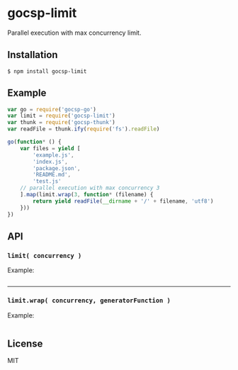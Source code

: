 
# gocsp-limit

Parallel execution with max concurrency limit.

## Installation

```
$ npm install gocsp-limit
```

## Example

```js
var go = require('gocsp-go')
var limit = require('gocsp-limit')
var thunk = require('gocsp-thunk')
var readFile = thunk.ify(require('fs').readFile)

go(function* () {
    var files = yield [
        'example.js',
        'index.js',
        'package.json',
        'README.md',
        'test.js'
    // parallel execution with max concurrency 3
    ].map(limit.wrap(3, function* (filename) {
        return yield readFile(__dirname + '/' + filename, 'utf8')
    }))
})
```

## API
### `limit( concurrency )`

Example:
```js

```
---
### `limit.wrap( concurrency, generatorFunction )`

Example:
```js

```
## License

MIT
